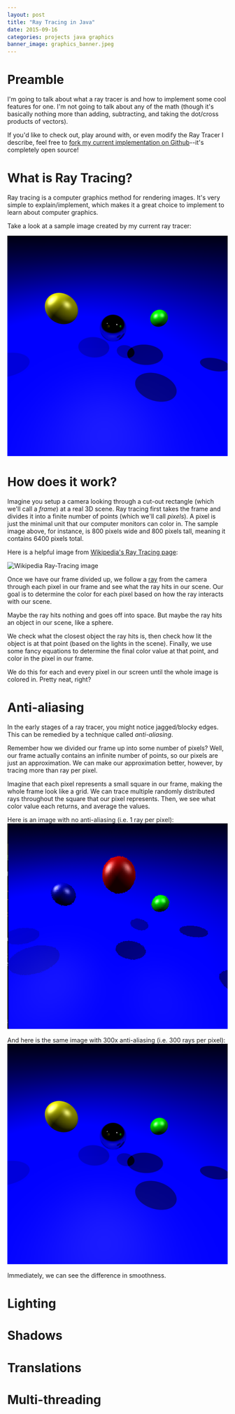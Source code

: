 ```yaml
---
layout: post
title: "Ray Tracing in Java"
date: 2015-09-16
categories: projects java graphics
banner_image: graphics_banner.jpeg
---
```

# Preamble
I'm going to talk about what a ray tracer is and how to implement some cool features for one. I'm not going to talk about any of the math (though it's basically nothing more than adding, subtracting, and taking the dot/cross products of vectors).

If you'd like to check out, play around with, or even modify the Ray Tracer I describe, feel free to [fork my current implementation on Github][ray-tracer-code]--it's completely open source!

# What is Ray Tracing?
Ray tracing is a computer graphics method for rendering images. It's very simple to explain/implement, which makes it a great choice to implement to learn about computer graphics.

Take a look at a sample image created by my current ray tracer:

![Ray Tracing Image](https://github.com/kahliloppenheimer/Java-Ray-Tracer/raw/master/demo_image.png?raw=true)

# How does it work?
Imagine you setup a camera looking through a cut-out rectangle (which we'll call a *frame*) at a real 3D scene. Ray tracing first takes the frame and divides it into a finite number of points (which we'll call *pixels*). A pixel is just the minimal unit that our computer monitors can color in. The sample image above, for instance, is 800 pixels wide and 800 pixels tall, meaning it contains 6400 pixels total.

Here is a helpful image from [Wikipedia's Ray Tracing page][ray-tracing-wiki]:

![Wikipedia Ray-Tracing image](https://upload.wikimedia.org/wikipedia/commons/thumb/8/83/Ray_trace_diagram.svg/600px-Ray_trace_diagram.svg.png)

Once we have our frame divided up, we follow a [ray][ray-definition] from the camera through each pixel in our frame and see what the ray hits in our scene. Our goal is to determine the color for each pixel based on how the ray interacts with our scene.

Maybe the ray hits nothing and goes off into space. But maybe the ray hits an object in our scene, like a sphere.

We check what the closest object the ray hits is, then check how lit the object is at that point (based on the lights in the scene). Finally, we use some fancy equations to determine the final color value at that point, and color in the pixel in our frame.

We do this for each and every pixel in our screen until the whole image is colored in. Pretty neat, right?

# Anti-aliasing
In the early stages of a ray tracer, you might notice jagged/blocky edges. This can be remedied by a technique called *anti-aliasing*.

Remember how we divided our frame up into some number of pixels? Well, our frame actually contains an infinite number of points, so our pixels are just an approximation. We can make our approximation better, however, by tracing more than ray per pixel.

Imagine that each pixel represents a small square in our frame, making the whole frame look like a grid. We can trace multiple randomly distributed rays throughout the square that our pixel represents. Then, we see what color value each returns, and average the values.

Here is an image with no anti-aliasing (i.e. 1 ray per pixel):
![aliased-image](/assets/images/aliased-image.png)

And here is the same image with 300x anti-aliasing (i.e. 300 rays per pixel):
![anti-aliased-image](https://github.com/kahliloppenheimer/Java-Ray-Tracer/raw/master/demo_image.png?raw=true)

Immediately, we can see the difference in smoothness.

# Lighting

# Shadows

# Translations

# Multi-threading

[ray-tracing-wiki]: https://en.wikipedia.org/wiki/Ray_tracing_(graphics)
[ray-tracer-code]: https://github.com/kahliloppenheimer/Java-Ray-Tracer
[ray-definition]: https://www.mathsisfun.com/definitions/ray.html

